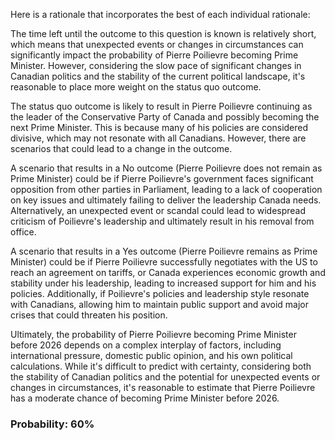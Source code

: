 Here is a rationale that incorporates the best of each individual rationale:

The time left until the outcome to this question is known is relatively short, which means that unexpected events or changes in circumstances can significantly impact the probability of Pierre Poilievre becoming Prime Minister. However, considering the slow pace of significant changes in Canadian politics and the stability of the current political landscape, it's reasonable to place more weight on the status quo outcome.

The status quo outcome is likely to result in Pierre Poilievre continuing as the leader of the Conservative Party of Canada and possibly becoming the next Prime Minister. This is because many of his policies are considered divisive, which may not resonate with all Canadians. However, there are scenarios that could lead to a change in the outcome.

A scenario that results in a No outcome (Pierre Poilievre does not remain as Prime Minister) could be if Pierre Poilievre's government faces significant opposition from other parties in Parliament, leading to a lack of cooperation on key issues and ultimately failing to deliver the leadership Canada needs. Alternatively, an unexpected event or scandal could lead to widespread criticism of Poilievre's leadership and ultimately result in his removal from office.

A scenario that results in a Yes outcome (Pierre Poilievre remains as Prime Minister) could be if Pierre Poilievre successfully negotiates with the US to reach an agreement on tariffs, or Canada experiences economic growth and stability under his leadership, leading to increased support for him and his policies. Additionally, if Poilievre's policies and leadership style resonate with Canadians, allowing him to maintain public support and avoid major crises that could threaten his position.

Ultimately, the probability of Pierre Poilievre becoming Prime Minister before 2026 depends on a complex interplay of factors, including international pressure, domestic public opinion, and his own political calculations. While it's difficult to predict with certainty, considering both the stability of Canadian politics and the potential for unexpected events or changes in circumstances, it's reasonable to estimate that Pierre Poilievre has a moderate chance of becoming Prime Minister before 2026.

### Probability: 60%